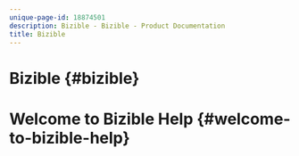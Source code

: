 ```yaml
---
unique-page-id: 18874501
description: Bizible - Bizible - Product Documentation
title: Bizible
---
```


# Bizible {#bizible}

# Welcome to Bizible Help {#welcome-to-bizible-help}

